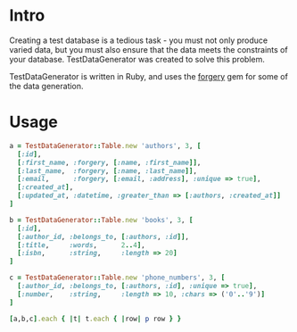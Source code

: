 # Intro

Creating a test database is a tedious task - you must not only produce
varied data, but you must also ensure that the data meets the constraints
of your database. TestDataGenerator was created to solve this problem.

TestDataGenerator is written in Ruby, and uses the 
[forgery](https://github.com/sevenwire/forgery) gem for some of
the data generation.

# Usage

```ruby
a = TestDataGenerator::Table.new 'authors', 3, [
  [:id],
  [:first_name, :forgery, [:name, :first_name]],
  [:last_name,  :forgery, [:name, :last_name]],
  [:email,      :forgery, [:email, :address], :unique => true],
  [:created_at],
  [:updated_at, :datetime, :greater_than => [:authors, :created_at]]
]

b = TestDataGenerator::Table.new 'books', 3, [
  [:id],
  [:author_id, :belongs_to, [:authors, :id]],
  [:title,     :words,      2..4],
  [:isbn,      :string,     :length => 20]
]

c = TestDataGenerator::Table.new 'phone_numbers', 3, [
  [:author_id, :belongs_to, [:authors, :id], :unique => true],
  [:number,    :string,     :length => 10, :chars => ('0'..'9')]
]

[a,b,c].each { |t| t.each { |row| p row } }
```
